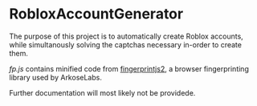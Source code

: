 # RobloxAccountGenerator
 
The purpose of this project is to automatically create Roblox accounts, while simultanously solving the captchas necessary in-order to create them.

*fp.js* contains minified code from [fingerprintjs2](https://github.com/fingerprintjs/fingerprintjs2), a browser fingerprinting library used by ArkoseLabs.

Further documentation will most likely not be providede.

